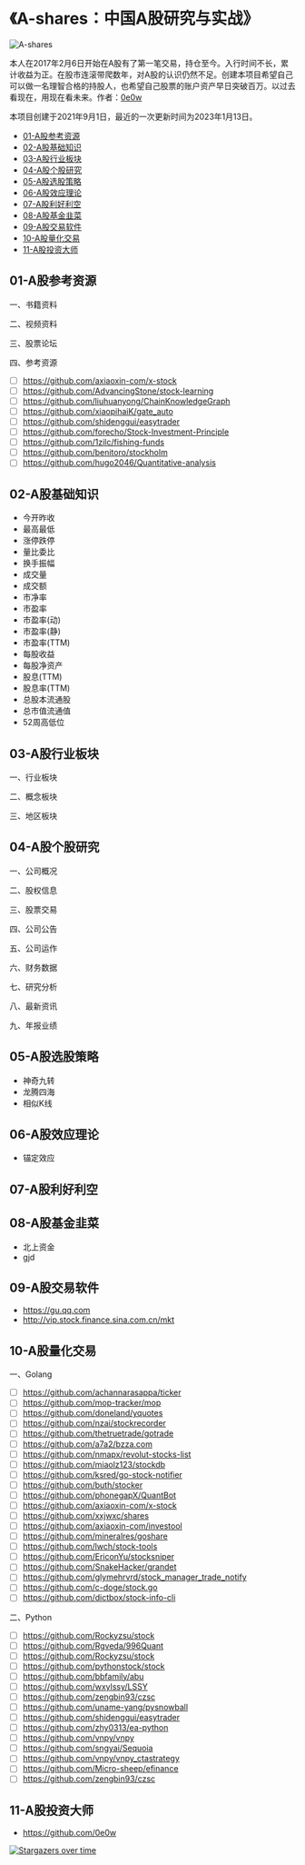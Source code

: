 # 《A-shares：中国A股研究与实战》

![A-shares](https://socialify.git.ci/A-shares/A-shares/image?description=1&font=Inter&forks=1&issues=1&name=1&owner=0&pattern=Floating%20Cogs&pulls=1&stargazers=1&theme=Light)

本人在2017年2月6日开始在A股有了第一笔交易，持仓至今。入行时间不长，累计收益为正。在股市连滚带爬数年，对A股的认识仍然不足。创建本项目希望自己可以做一名理智合格的持股人，也希望自己股票的账户资产早日突破百万。以过去看现在，用现在看未来。作者：[0e0w](https://github.com/0e0w)

本项目创建于2021年9月1日，最近的一次更新时间为2023年1月13日。

- [01-A股参考资源](https://github.com/A-shares/A-shares#01-a%E8%82%A1%E5%8F%82%E8%80%83%E8%B5%84%E6%BA%90)
- [02-A股基础知识](https://github.com/A-shares/A-shares#02-a%E8%82%A1%E5%9F%BA%E7%A1%80%E7%9F%A5%E8%AF%86)
- [03-A股行业板块](https://github.com/A-shares/A-shares#03-a%E8%82%A1%E8%A1%8C%E4%B8%9A%E6%9D%BF%E5%9D%97)
- [04-A股个股研究](https://github.com/A-shares/A-shares#04-a%E8%82%A1%E4%B8%AA%E8%82%A1%E7%A0%94%E7%A9%B6)
- [05-A股选股策略](https://github.com/A-shares/A-shares#05-a%E8%82%A1%E9%80%89%E8%82%A1%E7%AD%96%E7%95%A5)
- [06-A股效应理论](https://github.com/A-shares/A-shares#06-a%E8%82%A1%E6%95%88%E5%BA%94%E7%90%86%E8%AE%BA)
- [07-A股利好利空](https://github.com/A-shares/A-shares#07-a%E8%82%A1%E5%88%A9%E5%A5%BD%E5%88%A9%E7%A9%BA)
- [08-A股基金韭菜](https://github.com/A-shares/A-shares#08-a%E8%82%A1%E5%9F%BA%E9%87%91%E9%9F%AD%E8%8F%9C)
- [09-A股交易软件](https://github.com/A-shares/A-shares#09-a%E8%82%A1%E4%BA%A4%E6%98%93%E8%BD%AF%E4%BB%B6)
- [10-A股量化交易](https://github.com/A-shares/A-shares#10-a%E8%82%A1%E9%87%8F%E5%8C%96%E4%BA%A4%E6%98%93)
- [11-A股投资大师](https://github.com/A-shares/A-shares#11-a%E8%82%A1%E6%8A%95%E8%B5%84%E5%A4%A7%E5%B8%88)

## 01-A股参考资源

一、书籍资料

二、视频资料

三、股票论坛

四、参考资源
- [ ] https://github.com/axiaoxin-com/x-stock
- [ ] https://github.com/AdvancingStone/stock-learning
- [ ] https://github.com/liuhuanyong/ChainKnowledgeGraph
- [ ] https://github.com/xiaopihaiK/gate_auto
- [ ] https://github.com/shidenggui/easytrader
- [ ] https://github.com/forecho/Stock-Investment-Principle
- [ ] https://github.com/1zilc/fishing-funds
- [ ] https://github.com/benitoro/stockholm
- [ ] https://github.com/hugo2046/Quantitative-analysis

## 02-A股基础知识

- 今开昨收
- 最高最低
- 涨停跌停
- 量比委比
- 换手振幅
- 成交量
- 成交额
- 市净率
- 市盈率
- 市盈率(动)
- 市盈率(静)
- 市盈率(TTM)
- 每股收益
- 每股净资产
- 股息(TTM)
- 股息率(TTM)
- 总股本流通股
- 总市值流通值
- 52周高低位

## 03-A股行业板块

一、行业板块

二、概念板块

三、地区板块

## 04-A股个股研究

一、公司概况

二、股权信息

三、股票交易

四、公司公告

五、公司运作

六、财务数据

七、研究分析

八、最新资讯

九、年报业绩

## 05-A股选股策略

- 神奇九转
- 龙腾四海
- 相似K线

## 06-A股效应理论

- 锚定效应

## 07-A股利好利空

## 08-A股基金韭菜

- 北上资金
- gjd

## 09-A股交易软件

- https://gu.qq.com
- http://vip.stock.finance.sina.com.cn/mkt

## 10-A股量化交易

一、Golang
- [ ] https://github.com/achannarasappa/ticker
- [ ] https://github.com/mop-tracker/mop
- [ ] https://github.com/doneland/yquotes
- [ ] https://github.com/nzai/stockrecorder
- [ ] https://github.com/thetruetrade/gotrade
- [ ] https://github.com/a7a2/bzza.com
- [ ] https://github.com/nmapx/revolut-stocks-list
- [ ] https://github.com/miaolz123/stockdb
- [ ] https://github.com/ksred/go-stock-notifier
- [ ] https://github.com/buth/stocker
- [ ] https://github.com/phonegapX/QuantBot
- [ ] https://github.com/axiaoxin-com/x-stock
- [ ] https://github.com/xxjwxc/shares
- [ ] https://github.com/axiaoxin-com/investool
- [ ] https://github.com/mineralres/goshare
- [ ] https://github.com/lwch/stock-tools
- [ ] https://github.com/EriconYu/stocksniper
- [ ] https://github.com/SnakeHacker/grandet
- [ ] https://github.com/glymehrvrd/stock_manager_trade_notify
- [ ] https://github.com/c-doge/stock.go
- [ ] https://github.com/dictbox/stock-info-cli

二、Python
- [ ] https://github.com/Rockyzsu/stock
- [ ] https://github.com/Rgveda/996Quant
- [ ] https://github.com/Rockyzsu/stock
- [ ] https://github.com/pythonstock/stock
- [ ] https://github.com/bbfamily/abu
- [ ] https://github.com/wxylssy/LSSY
- [ ] https://github.com/zengbin93/czsc
- [ ] https://github.com/uname-yang/pysnowball
- [ ] https://github.com/shidenggui/easytrader
- [ ] https://github.com/zhy0313/ea-python
- [ ] https://github.com/vnpy/vnpy
- [ ] https://github.com/sngyai/Sequoia
- [ ] https://github.com/vnpy/vnpy_ctastrategy
- [ ] https://github.com/Micro-sheep/efinance
- [ ] https://github.com/zengbin93/czsc

## 11-A股投资大师

- https://github.com/0e0w

[![Stargazers over time](https://starchart.cc//a-shares/a-shares.svg)](https://starchart.cc/a-shares/a-shares)